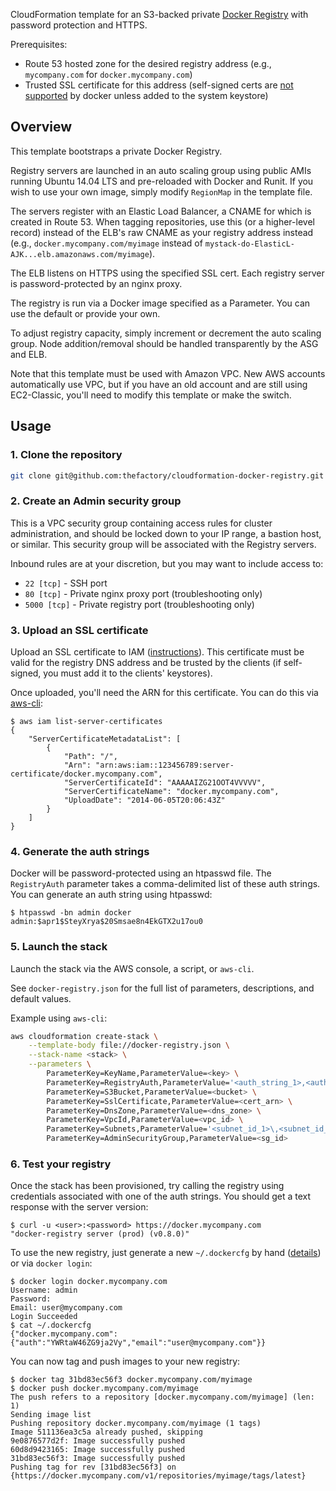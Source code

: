 CloudFormation template for an S3-backed private [Docker Registry](https://github.com/dotcloud/docker-registry) with password protection and HTTPS.

Prerequisites:
* Route 53 hosted zone for the desired registry address (e.g., `mycompany.com` for `docker.mycompany.com`)
* Trusted SSL certificate for this address (self-signed certs are [not supported](https://github.com/dotcloud/docker/pull/2687) by docker unless added to the system keystore)

## Overview

This template bootstraps a private Docker Registry.

Registry servers are launched in an auto scaling group using public AMIs running Ubuntu 14.04 LTS and pre-reloaded with Docker and Runit.  If you wish to use your own image, simply modify `RegionMap` in the template file.

The servers register with an Elastic Load Balancer, a CNAME for which is created in Route 53. When tagging repositories, use this (or a higher-level record) instead of the ELB's raw CNAME as your registry address instead (e.g., `docker.mycompany.com/myimage` instead of `mystack-do-ElasticL-AJK...elb.amazonaws.com/myimage`).

The ELB listens on HTTPS using the specified SSL cert. Each registry server is password-protected by an nginx proxy.

The registry is run via a Docker image specified as a Parameter. You can use the default or provide your own.

To adjust registry capacity, simply increment or decrement the auto scaling group. Node addition/removal should be handled transparently by the ASG and ELB.

Note that this template must be used with Amazon VPC. New AWS accounts automatically use VPC, but if you have an old account and are still using EC2-Classic, you'll need to modify this template or make the switch.

## Usage

### 1. Clone the repository
```bash
git clone git@github.com:thefactory/cloudformation-docker-registry.git
```

### 2. Create an Admin security group
This is a VPC security group containing access rules for cluster administration, and should be locked down to your IP range, a bastion host, or similar. This security group will be associated with the Registry servers.

Inbound rules are at your discretion, but you may want to include access to:
* `22 [tcp]` - SSH port
* `80 [tcp]` - Private nginx proxy port (troubleshooting only)
* `5000 [tcp]` - Private registry port (troubleshooting only)

### 3. Upload an SSL certificate
Upload an SSL certificate to IAM ([instructions](http://docs.aws.amazon.com/IAM/latest/UserGuide/InstallCert.html)). This certificate must be valid for the registry DNS address and be trusted by the clients (if self-signed, you must add it to the clients' keystores).

Once uploaded, you'll need the ARN for this certificate. You can do this via [aws-cli](https://github.com/aws/aws-cli):
```console
$ aws iam list-server-certificates
{
    "ServerCertificateMetadataList": [
        {
            "Path": "/", 
            "Arn": "arn:aws:iam::123456789:server-certificate/docker.mycompany.com", 
            "ServerCertificateId": "AAAAAIZG21OOT4VVVVV", 
            "ServerCertificateName": "docker.mycompany.com", 
            "UploadDate": "2014-06-05T20:06:43Z"
        }
    ]
}
```

### 4. Generate the auth strings
Docker will be password-protected using an htpasswd file. The `RegistryAuth` parameter takes a comma-delimited list of these auth strings. You can generate an auth string using htpasswd:
```console
$ htpasswd -bn admin docker
admin:$apr1$SteyXrya$20Smsae8n4EkGTX2u17ou0
```

### 5. Launch the stack
Launch the stack via the AWS console, a script, or `aws-cli`.

See `docker-registry.json` for the full list of parameters, descriptions, and default values.

Example using `aws-cli`:
```bash
aws cloudformation create-stack \
    --template-body file://docker-registry.json \
    --stack-name <stack> \
    --parameters \
        ParameterKey=KeyName,ParameterValue=<key> \
        ParameterKey=RegistryAuth,ParameterValue='<auth_string_1>,<auth_string_2>' \
        ParameterKey=S3Bucket,ParameterValue=<bucket> \
        ParameterKey=SslCertificate,ParameterValue=<cert_arn> \
        ParameterKey=DnsZone,ParameterValue=<dns_zone> \
        ParameterKey=VpcId,ParameterValue=<vpc_id> \
        ParameterKey=Subnets,ParameterValue='<subnet_id_1>\,<subnet_id_2>' \
        ParameterKey=AdminSecurityGroup,ParameterValue=<sg_id>
```

### 6. Test your registry
Once the stack has been provisioned, try calling the registry using credentials associated with one of the auth strings. You should get a text response with the server version:
```console
$ curl -u <user>:<password> https://docker.mycompany.com
"docker-registry server (prod) (v0.8.0)"
```

To use the new registry, just generate a new `~/.dockercfg` by hand ([details](http://docs.docker.io/use/workingwithrepository/#authentication-file)) or via `docker login`:
```console
$ docker login docker.mycompany.com
Username: admin
Password: 
Email: user@mycompany.com
Login Succeeded
$ cat ~/.dockercfg
{"docker.mycompany.com":{"auth":"YWRtaW46ZG9ja2Vy","email":"user@mycompany.com"}}
```

You can now tag and push images to your new registry:
```console
$ docker tag 31bd83ec56f3 docker.mycompany.com/myimage
$ docker push docker.mycompany.com/myimage
The push refers to a repository [docker.mycompany.com/myimage] (len: 1)
Sending image list
Pushing repository docker.mycompany.com/myimage (1 tags)
Image 511136ea3c5a already pushed, skipping
9e0876577d2f: Image successfully pushed 
60d8d9423165: Image successfully pushed 
31bd83ec56f3: Image successfully pushed 
Pushing tag for rev [31bd83ec56f3] on {https://docker.mycompany.com/v1/repositories/myimage/tags/latest}
```